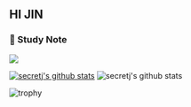## HI JIN

### 📓 Study Note
<a href="https://secretj.notion.site/c209618d65334d2c898303203d9aac0c" target="_blank"><img src="https://img.shields.io/badge/NOTION-000000?style=flat-square&logo=Notion&logoColor=white&"/></a>

[![secretj's github stats](https://github-readme-stats.vercel.app/api/top-langs/?username=secretj&show_icons=true&hide_border=true&title_color=004386&icon_color=004386&layout=compact)](https://github.com/secretj)
![secretj's github stats](https://github-readme-stats.vercel.app/api?username=secretj&show_icons=true)


![trophy](https://github-profile-trophy.vercel.app/?username=secretj)
 
